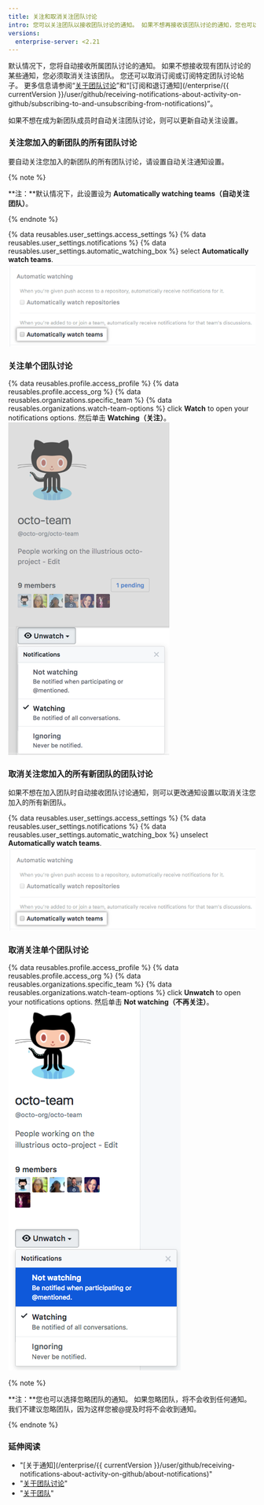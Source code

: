 ```yaml
---
title: 关注和取消关注团队讨论
intro: 您可以关注团队以接收团队讨论的通知。 如果不想再接收该团队讨论的通知，您也可以取消关注团队。
versions:
  enterprise-server: <2.21
---
```


默认情况下，您将自动接收所属团队讨论的通知。 如果不想接收现有团队讨论的某些通知，您必须取消关注该团队。 您还可以取消订阅或订阅特定团队讨论帖子。 更多信息请参阅“[关于团队讨论](/articles/about-team-discussions)”和“[订阅和退订通知](/enterprise/{{ currentVersion }}/user/github/receiving-notifications-about-activity-on-github/subscribing-to-and-unsubscribing-from-notifications)”。

如果不想在成为新团队成员时自动关注团队讨论，则可以更新自动关注设置。

### 关注您加入的新团队的所有团队讨论

要自动关注您加入的新团队的所有团队讨论，请设置自动关注通知设置。

{% note %}

**注：**默认情况下，此设置设为 **Automatically watching teams（自动关注团队）**。

{% endnote %}

{% data reusables.user_settings.access_settings %}
{% data reusables.user_settings.notifications %}
{% data reusables.user_settings.automatic_watching_box %} select **Automatically watch teams**. ![自动关注团队的复选框](/assets/images/help/notifications/automatic-team-discussions-watching.png)

### 关注单个团队讨论

{% data reusables.profile.access_profile %}
{% data reusables.profile.access_org %}
{% data reusables.organizations.specific_team %}
{% data reusables.organizations.watch-team-options %} click **Watch** to open your notifications options. 然后单击 **Watching（关注）**。 ![特定团队下拉菜单中的关注选项](/assets/images/help/notifications/specific-team-watch-options.png)

### 取消关注您加入的所有新团队的团队讨论

如果不想在加入团队时自动接收团队讨论通知，则可以更改通知设置以取消关注您加入的所有新团队。

{% data reusables.user_settings.access_settings %}
{% data reusables.user_settings.notifications %}
{% data reusables.user_settings.automatic_watching_box %} unselect **Automatically watch teams**. ![默认选择的自动关注团队设置](/assets/images/help/notifications/automatic-team-discussions-watching.png)

### 取消关注单个团队讨论

{% data reusables.profile.access_profile %}
{% data reusables.profile.access_org %}
{% data reusables.organizations.specific_team %}
{% data reusables.organizations.watch-team-options %} click **Unwatch** to open your notifications options. 然后单击 **Not watching（不再关注）**。 ![特定团队下拉菜单中的关注选项](/assets/images/help/notifications/specific-team-unwatch.png)

{% note %}

**注：**您也可以选择忽略团队的通知。 如果忽略团队，将不会收到任何通知。 我们不建议忽略团队，因为这样您被@提及时将不会收到通知。

{% endnote %}

### 延伸阅读

- "[关于通知](/enterprise/{{ currentVersion }}/user/github/receiving-notifications-about-activity-on-github/about-notifications)"
- "[关于团队讨论](/articles/about-team-discussions)"
- "[关于团队](/articles/about-teams)"
